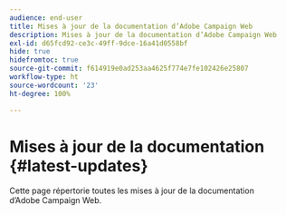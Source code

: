 ```yaml
---
audience: end-user
title: Mises à jour de la documentation d’Adobe Campaign Web
description: Mises à jour de la documentation d’Adobe Campaign Web
exl-id: d65fcd92-ce3c-49ff-9dce-16a41d0558bf
hide: true
hidefromtoc: true
source-git-commit: f614919e0ad253aa4625f774e7fe102426e25807
workflow-type: ht
source-wordcount: '23'
ht-degree: 100%

---
```


# Mises à jour de la documentation {#latest-updates}

Cette page répertorie toutes les mises à jour de la documentation d’Adobe Campaign Web.
